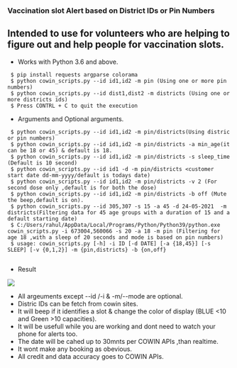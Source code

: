 ### Vaccination slot Alert based on District IDs or Pin Numbers
Intended to use for volunteers who are helping to figure out and help people for vaccination slots.
---------------------------------------------------------------------------------------------------


- Works with Python 3.6 and above.

```
 $ pip install requests argparse colorama
 $ python cowin_scripts.py --id id1,id2 -m pin (Using one or more pin numbers)
 $ python cowin_scripts.py --id dist1,dist2 -m districts (Using one or more districts ids)
 $ Press CONTRL + C to quit the execution
```
- Arguments and Optional arguments.
```
 $ python cowin_scripts.py --id id1,id2 -m pin/districts(Using distric or pin numbers)
 $ python cowin_scripts.py --id id1,id2 -m pin/districts -a min_age(it can be 18 or 45) & default is 18.
 $ python cowin_scripts.py --id id1,id2 -m pin/districts -s sleep_time (Default is 10 second)
 $ python cowin_scripts.py --id id1 -d -m pin/districts <customer start date dd-mm-yyyy/default is todays date) 
 $ python cowin_scripts.py --id id1,id2 -m pin/districts -v 2 (For second dose only ,default is for both the dose)
 $ python cowin_scripts.py --id id1,id2 -m pin/districts -b off (Mute the beep,default is on).
 $ python cowin_scripts.py --id 305,307 -s 15 -a 45 -d 24-05-2021  -m districts(Filtering data for 45 age groups with a duration of 15 and a default starting date)
 $ C:/Users/rahul/AppData/Local/Programs/Python/Python39/python.exe cowin_scripts.py -i 673004,560066 -s 20 -a 18 -m pin (Filtering for age 18 ,with a sleep of 20 seconds and mode is based on pin numbers)
 $ usage: cowin_scripts.py [-h] -i ID [-d DATE] [-a {18,45}] [-s SLEEP] [-v {0,1,2}] -m {pin,districts} -b {on,off}
 
```
- Result

![](sample_v1.png)

- All argeuments except --id /-i & -m/--mode are optional.
- Distric IDs can be fetch from cowin sites.
- It will beep if it identifies a slot & change the color of display (BLUE <10 and Green >10 capacities).
- It will be usefull while you are working and dont need to watch your phone for alerts too.
- The date will be cahed up to 30mnts per COWIN APIs ,than realtime.
- It wont make any booking as obevious.
- All credit and data accuracy goes to COWIN APIs.
